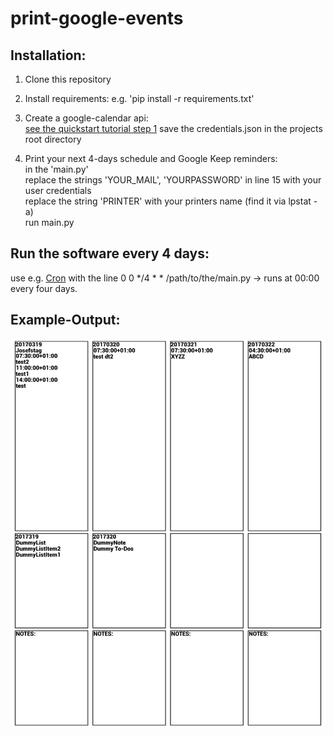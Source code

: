 # print-google-events

## Installation:

1. Clone this repository
  1. Install requirements: e.g. 'pip install -r requirements.txt'
2. Create a google-calendar api:  
[see the quickstart tutorial step 1](https://developers.google.com/google-apps/calendar/quickstart/python) 
save the credentials.json in the projects root directory

3. Print your next 4-days schedule and Google Keep reminders:  
in the 'main.py'  
replace the strings 'YOUR_MAIL', 'YOURPASSWORD' in line 15 with your user credentials  
replace the string 'PRINTER' with your printers name (find it via lpstat -a)  
run main.py

## Run the software every 4 days:

use e.g. [Cron](https://help.ubuntu.com/community/CronHowto) with the 
line 0 0 */4 \* \*  /path/to/the/main.py  -> runs at 00:00 every four days.

## Example-Output:

![Image Example](./printbuffer.png?raw=true )


